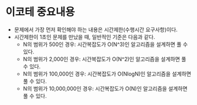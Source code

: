 # 이코테 중요내용

 - 문제에서 가장 먼저 확인해야 하는 내용은 시간제한(수행시간 요구사항)이다.
 - 시간제한이 1초인 문제를 만났을 때, 일반적인 기준은 다음과 같다.
   - N의 범위가 500인 경우: 시간복잡도가 O(N^3)인 알고리즘을 설계하면 풀 수 있다.
   - N의 범위가 2,000인 경우: 시간복잡도가 O(N^2)인 알고리즘을 설계하면 풀 수 있다.
   - N의 범위가 100,000인 경우: 시간복잡도가 O(NlogN)인 알고리즘을 설계하면 풀 수 있다.
   - N의 범위가 10,000,000인 경우: 시간복잡도가 O(N)인 알고리즘을 설계하면 풀 수 있다.